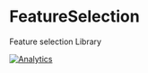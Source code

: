 FeatureSelection
================

Feature selection Library

[![Analytics](https://ga-beacon.appspot.com/UA-57880046-1/tsfeat/readme)](https://github.com/isadoranun/ga-beacon)
